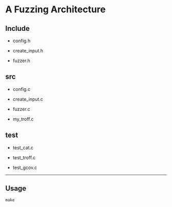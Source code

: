 # A Fuzzing Architecture

## Include

- config.h

- create_input.h

- fuzzer.h

## src

- config.c

- create_input.c

- fuzzer.c

- my_troff.c

## test

- test_cat.c

- test_troff.c

- test_gcov.c

---

## Usage

	make


